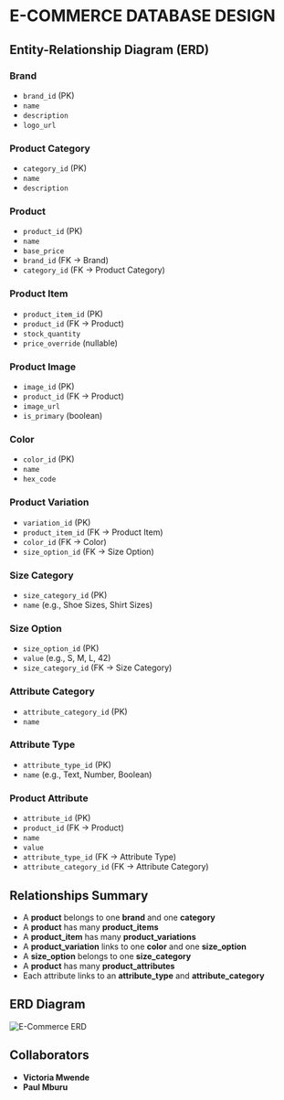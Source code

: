
#  E-COMMERCE DATABASE DESIGN

## Entity-Relationship Diagram (ERD)

###  Brand
- `brand_id` (PK)  
- `name`  
- `description`  
- `logo_url`  

###  Product Category
- `category_id` (PK)  
- `name`  
- `description`  

###  Product
- `product_id` (PK)  
- `name`  
- `base_price`  
- `brand_id` (FK → Brand)  
- `category_id` (FK → Product Category)  

###  Product Item
- `product_item_id` (PK)  
- `product_id` (FK → Product)  
- `stock_quantity`  
- `price_override` (nullable)  

###  Product Image
- `image_id` (PK)  
- `product_id` (FK → Product)  
- `image_url`  
- `is_primary` (boolean)  

###  Color
- `color_id` (PK)  
- `name`  
- `hex_code`  

###  Product Variation
- `variation_id` (PK)  
- `product_item_id` (FK → Product Item)  
- `color_id` (FK → Color)  
- `size_option_id` (FK → Size Option)  

###  Size Category
- `size_category_id` (PK)  
- `name` (e.g., Shoe Sizes, Shirt Sizes)  

###  Size Option
- `size_option_id` (PK)  
- `value` (e.g., S, M, L, 42)  
- `size_category_id` (FK → Size Category)  

###  Attribute Category
- `attribute_category_id` (PK)  
- `name`  

###  Attribute Type
- `attribute_type_id` (PK)  
- `name` (e.g., Text, Number, Boolean)  

###  Product Attribute
- `attribute_id` (PK)  
- `product_id` (FK → Product)  
- `name`  
- `value`  
- `attribute_type_id` (FK → Attribute Type)  
- `attribute_category_id` (FK → Attribute Category)  


##  Relationships Summary

- A **product** belongs to one **brand** and one **category**
- A **product** has many **product_items**
- A **product_item** has many **product_variations**
- A **product_variation** links to one **color** and one **size_option**
- A **size_option** belongs to one **size_category**
- A **product** has many **product_attributes**
- Each attribute links to an **attribute_type** and **attribute_category**



##  ERD Diagram

![E-Commerce ERD](https://github.com/user-attachments/assets/2eb9fd8c-aea6-461b-9ed6-8b0b991ad890)



## Collaborators

- **Victoria Mwende**  
- **Paul Mburu**




